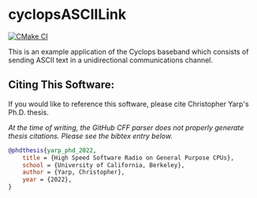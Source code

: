 # cyclopsASCIILink
[![CMake CI](https://github.com/ucb-cyarp/cyclopsASCIILink/actions/workflows/cmake.yml/badge.svg?branch=master)](https://github.com/ucb-cyarp/cyclopsASCIILink/actions/workflows/cmake.yml)
 
This is an example application of the Cyclops baseband which consists of sending ASCII text in a unidirectional communications channel. 
 
## Citing This Software:
If you would like to reference this software, please cite Christopher Yarp's Ph.D. thesis.

*At the time of writing, the GitHub CFF parser does not properly generate thesis citations.  Please see the bibtex entry below.*

```bibtex
@phdthesis{yarp_phd_2022,
	title = {High Speed Software Radio on General Purpose CPUs},
	school = {University of California, Berkeley},
	author = {Yarp, Christopher},
	year = {2022},
}
```
